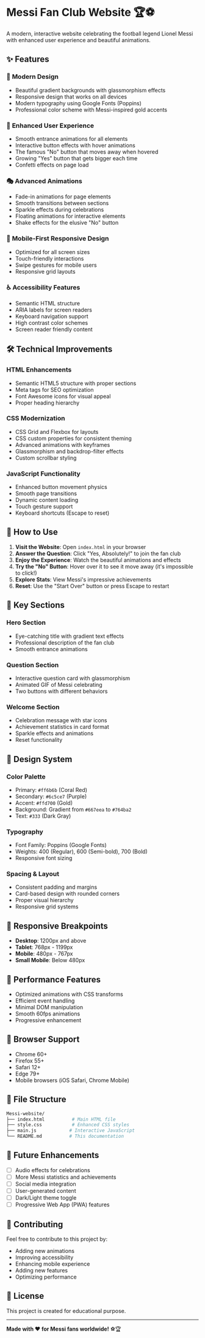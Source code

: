 # Messi Fan Club Website 🏆⚽

A modern, interactive website celebrating the football legend Lionel Messi with enhanced user experience and beautiful animations.

## ✨ Features

### 🎨 **Modern Design**

- Beautiful gradient backgrounds with glassmorphism effects
- Responsive design that works on all devices
- Modern typography using Google Fonts (Poppins)
- Professional color scheme with Messi-inspired gold accents

### 🚀 **Enhanced User Experience**

- Smooth entrance animations for all elements
- Interactive button effects with hover animations
- The famous "No" button that moves away when hovered
- Growing "Yes" button that gets bigger each time
- Confetti effects on page load

### 🎭 **Advanced Animations**

- Fade-in animations for page elements
- Smooth transitions between sections
- Sparkle effects during celebrations
- Floating animations for interactive elements
- Shake effects for the elusive "No" button

### 📱 **Mobile-First Responsive Design**

- Optimized for all screen sizes
- Touch-friendly interactions
- Swipe gestures for mobile users
- Responsive grid layouts

### ♿ **Accessibility Features**

- Semantic HTML structure
- ARIA labels for screen readers
- Keyboard navigation support
- High contrast color schemes
- Screen reader friendly content

## 🛠️ Technical Improvements

### **HTML Enhancements**

- Semantic HTML5 structure with proper sections
- Meta tags for SEO optimization
- Font Awesome icons for visual appeal
- Proper heading hierarchy

### **CSS Modernization**

- CSS Grid and Flexbox for layouts
- CSS custom properties for consistent theming
- Advanced animations with keyframes
- Glassmorphism and backdrop-filter effects
- Custom scrollbar styling

### **JavaScript Functionality**

- Enhanced button movement physics
- Smooth page transitions
- Dynamic content loading
- Touch gesture support
- Keyboard shortcuts (Escape to reset)

## 🎯 How to Use

1. **Visit the Website**: Open `index.html` in your browser
2. **Answer the Question**: Click "Yes, Absolutely!" to join the fan club
3. **Enjoy the Experience**: Watch the beautiful animations and effects
4. **Try the "No" Button**: Hover over it to see it move away (it's impossible to click!)
5. **Explore Stats**: View Messi's impressive achievements
6. **Reset**: Use the "Start Over" button or press Escape to restart

## 🌟 Key Sections

### **Hero Section**

- Eye-catching title with gradient text effects
- Professional description of the fan club
- Smooth entrance animations

### **Question Section**

- Interactive question card with glassmorphism
- Animated GIF of Messi celebrating
- Two buttons with different behaviors

### **Welcome Section**

- Celebration message with star icons
- Achievement statistics in card format
- Sparkle effects and animations
- Reset functionality

## 🎨 Design System

### **Color Palette**

- Primary: `#ff6b6b` (Coral Red)
- Secondary: `#6c5ce7` (Purple)
- Accent: `#ffd700` (Gold)
- Background: Gradient from `#667eea` to `#764ba2`
- Text: `#333` (Dark Gray)

### **Typography**

- Font Family: Poppins (Google Fonts)
- Weights: 400 (Regular), 600 (Semi-bold), 700 (Bold)
- Responsive font sizing

### **Spacing & Layout**

- Consistent padding and margins
- Card-based design with rounded corners
- Proper visual hierarchy
- Responsive grid systems

## 📱 Responsive Breakpoints

- **Desktop**: 1200px and above
- **Tablet**: 768px - 1199px
- **Mobile**: 480px - 767px
- **Small Mobile**: Below 480px

## 🚀 Performance Features

- Optimized animations with CSS transforms
- Efficient event handling
- Minimal DOM manipulation
- Smooth 60fps animations
- Progressive enhancement

## 🔧 Browser Support

- Chrome 60+
- Firefox 55+
- Safari 12+
- Edge 79+
- Mobile browsers (iOS Safari, Chrome Mobile)

## 📁 File Structure

```bash
Messi-website/
├── index.html          # Main HTML file
├── style.css           # Enhanced CSS styles
├── main.js            # Interactive JavaScript
└── README.md          # This documentation
```

## 🎉 Future Enhancements

- [ ] Audio effects for celebrations
- [ ] More Messi statistics and achievements
- [ ] Social media integration
- [ ] User-generated content
- [ ] Dark/Light theme toggle
- [ ] Progressive Web App (PWA) features

## 🤝 Contributing

Feel free to contribute to this project by:

- Adding new animations
- Improving accessibility
- Enhancing mobile experience
- Adding new features
- Optimizing performance

## 📄 License

This project is created for educational purpose.

---

**Made with ❤️ for Messi fans worldwide!** ⚽🏆
